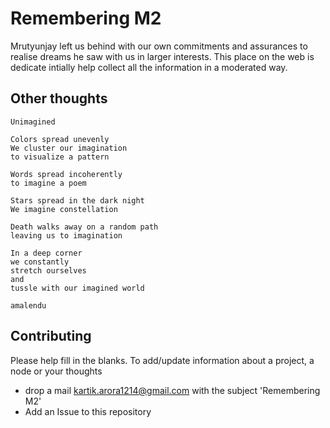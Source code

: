 # Remembering M2

Mrutyunjay left us behind with our own commitments and assurances to realise dreams he saw with us in larger interests. This place on the web is dedicate intially help collect all the information in a moderated way. 


## Other thoughts

```
Unimagined

Colors spread unevenly
We cluster our imagination 
to visualize a pattern

Words spread incoherently 
to imagine a poem

Stars spread in the dark night
We imagine constellation

Death walks away on a random path
leaving us to imagination

In a deep corner
we constantly
stretch ourselves
and 
tussle with our imagined world

amalendu
```

## Contributing
Please help fill in the blanks. 
To add/update information about a project, a node or your thoughts

* drop a mail kartik.arora1214@gmail.com with the subject 'Remembering M2'
* Add an Issue to this repository

